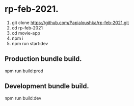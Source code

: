 # rp-feb-2021.
1. git clone https://github.com/Papialoushka/rp-feb-2021.git
2. cd rp-feb-2021
3. cd movie-app
4. npm i
5. npm run start:dev

## Production bundle build.
npm run build:prod

## Development bundle build.
npm run build:dev
